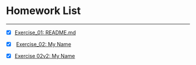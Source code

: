 # Homework List
******
- [x]  [Exercise_01: README.md][1]
- [x]  [Exercise_02: My Name][2]
- [x]  [Exercise 02v2: My Name][3] 










[1]: https://github.com/ARETHUSAl/compuational_physics_2015301580187/blob/master/README.md/
[2]: https://github.com/ARETHUSAl/compuational_physics_2015301580187/tree/master/Exercise_02
[3]: https://github.com/ARETHUSAl/compuational_physics_N2015301580187/tree/master/Exercise_02V2
